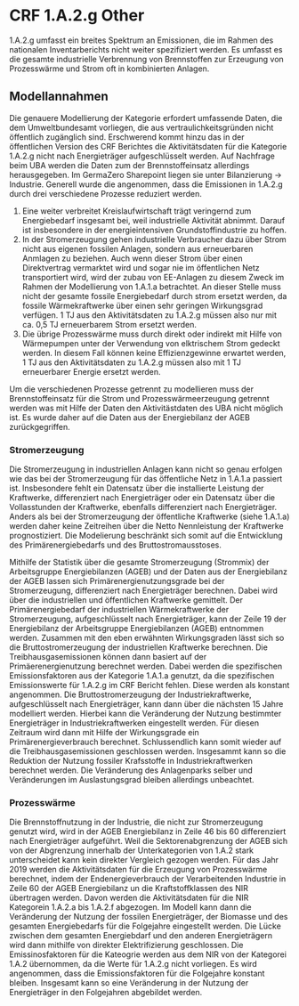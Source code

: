 # CRF 1.A.2.g Other

1.A.2.g umfasst ein breites Spektrum an Emissionen, die im Rahmen des nationalen Inventarberichts nicht weiter spezifiziert werden.
Es umfasst es die gesamte industrielle Verbrennung von Brennstoffen zur Erzeugung von Prozesswärme und Strom oft in kombinierten Anlagen.

## Modellannahmen
Die genauere Modellierung der Kategorie erfordert umfassende Daten, die dem Umweltbundesamt vorliegen, die aus vertraulichkeitsgründen nicht öffentlich zugänglich sind.
Erschwerend kommt hinzu das in der öffentlichen Version des CRF Berichtes die Aktivitätsdaten für die Kategorie 1.A.2.g nicht nach Energieträger aufgeschlüsselt werden.
Auf Nachfrage beim UBA werden die Daten zum der Brennstoffeinsatz allerdings herausgegeben.
Im GermaZero Sharepoint liegen sie unter Bilanzierung -> Industrie.
Generell wurde die angenommen, dass die Emissionen in 1.A.2.g durch drei verschiedene Prozesse reduziert werden.

1. Eine weiter verbreitet Kreislaufwirtschaft trägt veringernd zum Energiebedarf insgesamt bei, weil industrielle Aktivität abnimmt. Darauf ist insbesondere in der energieintensiven Grundstoffindustrie zu hoffen.
2. In der Stromerzeugung gehen industrielle Verbraucher dazu über Strom nicht aus eigenen fossilen Anlagen, sondern aus erneuerbaren Anmlagen zu beziehen. Auch wenn dieser Strom über einen Direktvertrag vermarktet wird und sogar nie im öffentlichen Netz transportiert wird, wird der zubau von EE-Anlagen zu diesem Zweck im Rahmen der Modellierung von 1.A.1.a betrachtet. An dieser Stelle muss nicht der gesamte fossile Energiebedarf durch strom ersetzt werden, da fossile Wärmekraftwerke über einen sehr geringen Wirkungsgrad verfügen. 1 TJ aus den Aktivitätsdaten zu 1.A.2.g müssen also nur mit ca. 0,5 TJ erneuerbarem Strom ersetzt werden.
3. Die übrige Prozesswärme muss durch direkt oder indirekt mit Hilfe von Wärmepumpen unter der Verwendung von elktrischem Strom gedeckt werden. In diesem Fall können keine Effizienzgewinne erwartet werden, 1 TJ aus den Aktivitätsdaten zu 1.A.2.g müssen also mit 1 TJ erneuerbarer Energie ersetzt werden.

Um die verschiedenen Prozesse getrennt zu modellieren muss der Brennstoffeinsatz für die Strom und Prozesswärmeerzeugung getrennt werden was mit Hilfe der Daten den Aktivitästdaten des UBA nicht möglich ist. Es wurde daher auf die Daten aus der Energiebilanz der AGEB zurückgegriffen.

### Stromerzeugung
Die Stromerzeugung in industriellen Anlagen kann nicht so genau erfolgen wie das bei der Stromerzeugung für das öffentliche Netz in 1.A.1.a passiert ist.
Insbesondere fehlt ein Datensatz über die installierte Leistung der Kraftwerke, differenziert nach Energieträger oder ein Datensatz über die Vollasstunden der Kraftwerke, ebenfalls differenziert nach Energieträger.
Anders als bei der Stromerzeugung der öffentliche Kraftwerke (siehe 1.A.1.a) werden daher keine Zeitreihen über die Netto Nennleistung der Kraftwerke prognostiziert.
Die Modelierung beschränkt sich somit auf die Entwicklung des Primärenergiebedarfs und des Bruttostromausstoses.

Mithilfe der Statistik über die gesamte Stromerzeugung (Strommix) der Arbeitsgruppe Energiebilanzen (AGEB) und der Daten aus der Energiebilanz der AGEB lassen sich Primärenergienutzungsgrade bei der Stromerzeugung, differenziert nach Energieträger berechnen.
Dabei wird über die industriellen und öffentlichen Kraftwerke gemittelt.
Der Primärenergiebedarf der industriellen Wärmekraftwerke der Stromerzeugung, aufgeschlüsselt nach Energieträger, kann der Zeile 19 der Energiebilanz der Arbeitsgruppe Energiebilanzen (AGEB) entnommen werden.
Zusammen mit den eben erwähnten Wirkungsgraden lässt sich so die Bruttostromerzeugung der industriellen Kraftwerke berechnen.
Die Treibhausgasemissionen können dann basiert auf der Primäerenergienutzung berechnet werden.
Dabei werden die spezifischen Emissionsfaktoren aus der Kategorie 1.A.1.a genutzt, da die spezifischen Emissionswerte für 1.A.2.g im CRF Bericht fehlen.
Diese werden als konstant angenommen.
Die Bruttostromerzeugung der Industriekraftwerke, aufgeschlüsselt nach Energieträger, kann dann über die nächsten 15 Jahre modelliert werden.
Hierbei kann die Veränderung der Nutzung bestimmter Energieträger in Industriekraftwerken eingestellt werden.
Für diesen Zeitraum wird dann mit Hilfe der Wirkungsgrade ein Primärenergieverbrauch berechnet.
Schlussendlich kann somit wieder auf die Treibhausgasemissionen geschlossen werden.
Insgesammt kann so die Reduktion der Nutzung fossiler Krafsstoffe in Industriekraftwerken berechnet werden.
Die Veränderung des Anlagenparks selber und Veränderungen im Auslastungsgrad bleiben allerdings unbeachtet.

### Prozesswärme
Die Brennstoffnutzung in der Industrie, die nicht zur Stromerzeugung genutzt wird, wird in der AGEB Energiebilanz in Zeile 46 bis 60 differenziert nach Energieträger aufgeführt.
Weil die Sektorenabgrenzung der AGEB sich von der Abgrenzung innerhalb der Unterkategorien von 1.A.2 stark unterscheidet kann kein direkter Vergleich gezogen werden.
Für das Jahr 2019 werden die Aktivitätsdaten für die Erzeugung von Prozesswärme berechnet, indem der Endenergieverbrauch der Verarbeitenden Industrie in Zeile 60 der AGEB Energiebilanz un die Kraftstoffklassen des NIR übertragen werden.
Davon werden die Aktivitätsdaten für die NIR Kategorein 1.A.2.a bis 1.A.2.f abgezogen.
Im Modell kann dann die Veränderung der Nutzung der fossilen Energieträger, der Biomasse und des gesamten Energiebedarfs für die Folgejahre eingestellt werden.
Die Lücke zwischen dem gesamten Energiebdarf und den anderen Energieträgern wird dann mithilfe von direkter Elektrifizierung geschlossen.
Die Emissinosfaktoren für die Kateogrie werden aus dem NIR von der Kategorei 1.A.2 übernommen, da die Werte für 1.A.2.g nicht vorliegen.
Es wird angenommen, dass die Emissionsfaktoren für die Folgejahre konstant bleiben.
Insgesamt kann so eine Veränderung in der Nutzung der Energieträger in den Folgejahren abgebildet werden.
